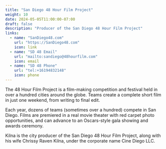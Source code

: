```yaml
---
title: "San Diego 48 Hour Film Project"
weight: 10
date: 2024-05-05T11:00:00-07:00
draft: false
description: "Producer of the San Diego 48 Hour Film Project"
links:
  - name: "SanDiego48.com"
    url: "https://SanDiego48.com"
    icon: link
  - name: "SD 48 Email"
    url: "mailto:sandiego@48hourfilm.com"
    icon: email
  - name: "SD 48 Phone"
    url: "tel:+16194832148"
    icon: phone
---
```


The 48 Hour Film Project is a film-making competition and festival held in over
a hundred cities around the globe. Teams create a complete short film in just
one weekend, from writing to final edit.

Each year, dozens of teams (sometimes over a hundred) compete in San Diego.
Films are premiered in a real movie theater with red carpet photo opportunities,
and can advance to an Oscars-style gala showing and awards ceremony.

Kilna is the city producer of the San Diego 48 Hour Film Project, along with
his wife Chrissy Raven Kilna, under the corporate name Cine Diego LLC.
